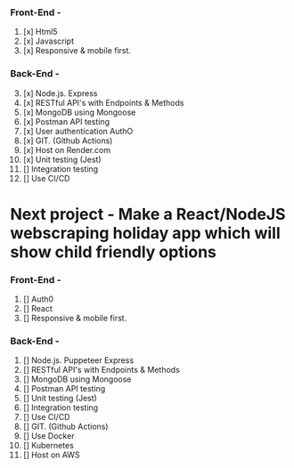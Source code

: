 

### Front-End -
1. [x] Html5
2. [x] Javascript
3. [x] Responsive & mobile first.

### Back-End -
3. [x] Node.js. Express
4. [x] RESTful API's with Endpoints & Methods
5. [x] MongoDB using Mongoose
6. [x] Postman API testing
7. [x] User authentication AuthO
8. [x] GIT. (Github Actions)
9. [x] Host on Render.com
10. [x] Unit testing (Jest)
11. [] Integration testing 
12. [] Use CI/CD 
 
 
 # Next project - Make a React/NodeJS webscraping holiday app which will show child friendly options 


### Front-End -
1. [] Auth0
2. [] React
3. [] Responsive & mobile first.

### Back-End -
1. [] Node.js. Puppeteer Express
2. [] RESTful API's with Endpoints & Methods
3. [] MongoDB using Mongoose
4. [] Postman API testing
5. [] Unit testing (Jest)
6. [] Integration testing 
7. [] Use CI/CD 
8. [] GIT. (Github Actions)
9. [] Use Docker
10. [] Kubernetes
11. [] Host on AWS
 